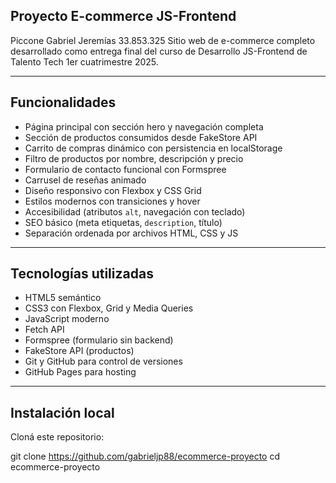## Proyecto E-commerce JS-Frontend
Piccone Gabriel Jeremías 33.853.325
Sitio web de e-commerce completo desarrollado como entrega final del curso de Desarrollo JS-Frontend de Talento Tech 1er cuatrimestre 2025.

---

## Funcionalidades

- Página principal con sección hero y navegación completa
- Sección de productos consumidos desde FakeStore API
- Carrito de compras dinámico con persistencia en localStorage
- Filtro de productos por nombre, descripción y precio
- Formulario de contacto funcional con Formspree
- Carrusel de reseñas animado
- Diseño responsivo con Flexbox y CSS Grid
- Estilos modernos con transiciones y hover
- Accesibilidad (atributos `alt`, navegación con teclado)
- SEO básico (meta etiquetas, `description`, título)
- Separación ordenada por archivos HTML, CSS y JS

---

## Tecnologías utilizadas

- HTML5 semántico
- CSS3 con Flexbox, Grid y Media Queries
- JavaScript moderno 
- Fetch API
- Formspree (formulario sin backend)
- FakeStore API (productos)
- Git y GitHub para control de versiones
- GitHub Pages para hosting

---

##  Instalación local

Cloná este repositorio:

git clone https://github.com/gabrieljp88/ecommerce-proyecto
cd ecommerce-proyecto

